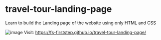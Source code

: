# travel-tour-landing-page
Learn to build the Landing page of the website using only HTML and CSS

![image](https://github.com/fs-firststep/travel-tour-landing-page/assets/91541029/b5d01e27-130b-41a6-a3be-bbdd9390e994)
Visit: https://fs-firststep.github.io/travel-tour-landing-page/
